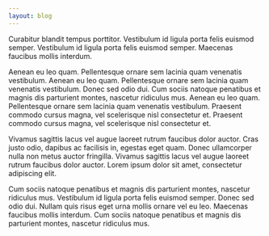 ```yaml
---
layout: blog
---
```


Curabitur blandit tempus porttitor. Vestibulum id ligula porta felis euismod semper. Vestibulum id ligula porta felis euismod semper. Maecenas faucibus mollis interdum.

Aenean eu leo quam. Pellentesque ornare sem lacinia quam venenatis vestibulum. Aenean eu leo quam. Pellentesque ornare sem lacinia quam venenatis vestibulum. Donec sed odio dui. Cum sociis natoque penatibus et magnis dis parturient montes, nascetur ridiculus mus. Aenean eu leo quam. Pellentesque ornare sem lacinia quam venenatis vestibulum. Praesent commodo cursus magna, vel scelerisque nisl consectetur et. Praesent commodo cursus magna, vel scelerisque nisl consectetur et.

Vivamus sagittis lacus vel augue laoreet rutrum faucibus dolor auctor. Cras justo odio, dapibus ac facilisis in, egestas eget quam. Donec ullamcorper nulla non metus auctor fringilla. Vivamus sagittis lacus vel augue laoreet rutrum faucibus dolor auctor. Lorem ipsum dolor sit amet, consectetur adipiscing elit.

Cum sociis natoque penatibus et magnis dis parturient montes, nascetur ridiculus mus. Vestibulum id ligula porta felis euismod semper. Donec sed odio dui. Nullam quis risus eget urna mollis ornare vel eu leo. Maecenas faucibus mollis interdum. Cum sociis natoque penatibus et magnis dis parturient montes, nascetur ridiculus mus.